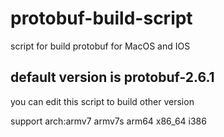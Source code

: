 # protobuf-build-script

script for build protobuf for MacOS and IOS

## default version is protobuf-2.6.1

you can edit this script to build other version

support arch:armv7 armv7s arm64 x86_64 i386
